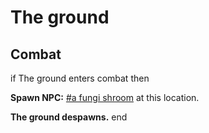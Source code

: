 # The ground
## Combat

if The ground enters combat  then


**Spawn NPC:**  [\#a fungi shroom](/npc/174117) at this location.


**The ground despawns.**
end